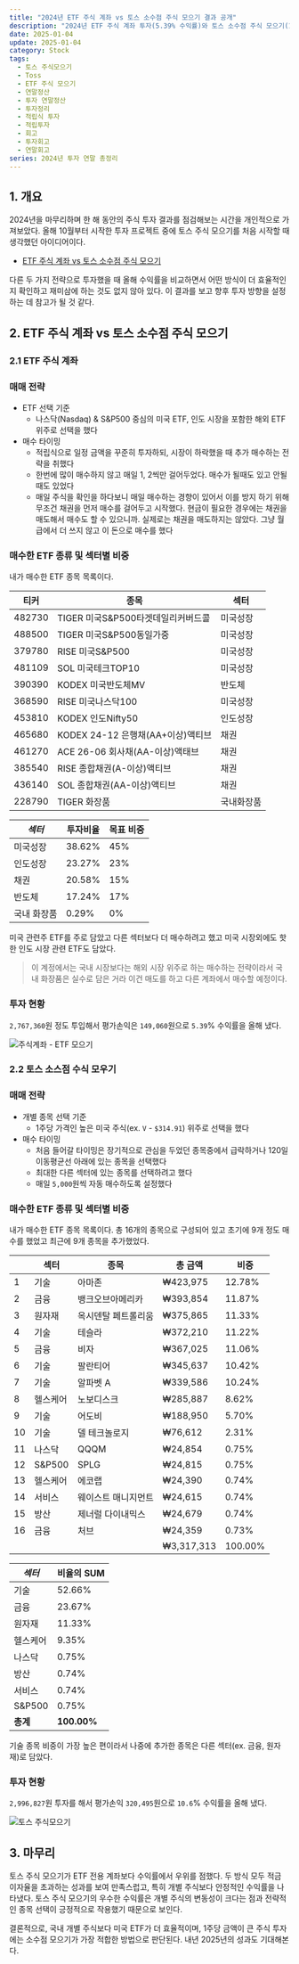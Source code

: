 ```yaml
---
title: "2024년 ETF 주식 계좌 vs 토스 소수점 주식 모으기 결과 공개"
description: "2024년 ETF 주식 계좌 투자(5.39% 수익률)와 토스 소수점 주식 모으기(10.6% 수익률) 두 가지 적립식 투자 전략의 수익률을 비교 분석하고, 섹터별 비중, 매매 전략, 투자 현황을 상세히 공개합니다."
date: 2025-01-04
update: 2025-01-04
category: Stock
tags:
  - 토스 주식모으기
  - Toss
  - ETF 주식 모으기
  - 연말정산
  - 투자 연말정산
  - 투자정리
  - 적립식 투자
  - 적립투자
  - 회고
  - 투자회고
  - 연말회고
series: 2024년 투자 연말 총정리
---
```


## 1. 개요

2024년을 마무리하며 한 해 동안의 주식 투자 결과를 점검해보는 시간을 개인적으로 가져보았다. 올해 10월부터 시작한 투자 프로젝트 중에 토스 주식 모으기를 처음 시작할 때 생각했던 아이디어이다.

- [ETF 주식 계좌 vs 토스 소수점 주식 모으기](https://investment.advenoh.pe.kr/토스-증권에서-주식-모으기/)

다른 두 가지 전략으로 투자했을 때 올해 수익률을 비교하면서 어떤 방식이 더 효율적인지 확인하고 재미삼에 하는 것도 없지 않아 있다. 이 결과를 보고 향후 투자 방향을 설정하는 데 참고가 될 것 같다.

## 2. ETF 주식 계좌 vs 토스 소수점 주식 모으기

### 2.1 ETF 주식 계좌

### 매매 전략

- ETF 선택 기준
  - 나스닥(Nasdaq) & S&P500 중심의 미국 ETF, 인도 시장을 포함한 해외 ETF 위주로 선택을 했다
- 매수 타이밍
  - 적립식으로 일정 금액을 꾸준히 투자하되, 시장이 하락했을 때 추가 매수하는 전략을 취했다
  - 한번에 많이 매수하지 않고 매일 1, 2씩만 걸어두었다. 매수가 될때도 있고 안될 때도 있었다
  - 매일 주식을 확인을 하다보니 매일 매수하는 경향이 있어서 이를 방지 하기 위해 무조건 채권을 먼저 매수를 걸어두고 시작했다. 현금이 필요한 경우에는 채권을 매도해서 매수도 할 수 있으니까. 실제로는 채권을 매도하지는 않았다. 그냥 월급에서 더 쓰지 않고 이 돈으로 매수를 했다

### 매수한 ETF 종류 및 섹터별 비중

내가 매수한 ETF 종목 목록이다.

| 티커   | 종목                               | 섹터       |
| ------ | ---------------------------------- | ---------- |
| 482730 | TIGER 미국S&P500타겟데일리커버드콜 | 미국성장   |
| 488500 | TIGER 미국S&P500동일가중           | 미국성장   |
| 379780 | RISE 미국S&P500                    | 미국성장   |
| 481109 | SOL 미국테크TOP10                  | 미국성장   |
| 390390 | KODEX 미국반도체MV                 | 반도체     |
| 368590 | RISE 미국나스닥100                 | 미국성장   |
| 453810 | KODEX 인도Nifty50                  | 인도성장   |
| 465680 | KODEX 24-12 은행채(AA+이상)액티브  | 채권       |
| 461270 | ACE 26-06 회사채(AA-이상)액태브    | 채권       |
| 385540 | RISE 종합채권(A-이상)액티브        | 채권       |
| 436140 | SOL 종합채권(AA-이상)액티브        | 채권       |
| 228790 | TIGER 화장품                       | 국내화장품 |

| *섹터*      | 투자비율 | 목표 비중 |
| ----------- | -------- | --------- |
| 미국성장    | 38.62%   | 45%       |
| 인도성장    | 23.27%   | 23%       |
| 채권        | 20.58%   | 15%       |
| 반도체      | 17.24%   | 17%       |
| 국내 화장품 | 0.29%    | 0%        |

미국 관련주 ETF를 주로 담았고 다른 섹터보다 더 매수하려고 했고 미국 시장외에도 핫한 인도 시장 관련 ETF도 담았다.

> 이 계정에서는 국내 시장보다는 해외 시장 위주로 하는 매수하는 전략이라서 국내 화장품은 실수로 담은 거라 이건 매도를 하고 다른 계좌에서 매수할 예정이다.

### 투자 현황

`2,767,360`원 정도 투입해서 평가손익은 `149,060`원으로 `5.39`% 수익률을 올해 냈다.

![주식계좌 - ETF 모으기](image-20250104113738382.png)

### 2.2 토스 소스점 수식 모우기

### 매매 전략

- 개별 종목 선택 기준
  - 1주당 가격인 높은 미국 주식(ex. `V` - `$314.91`) 위주로 선택을 했다
- 매수 타이밍
  - 처음 들어갈 타이밍은 장기적으로 관심을 두었던 종목중에서 급락하거나 120일 이동평균선 아래에 있는 종목을 선택했다
  - 최대한 다른 섹터에 있는 종목를 선택하려고 했다
  - 매일 `5,000`원씩 자동 매수하도록 설정했다

### 매수한 ETF 종류 및 섹터별 비중

내가 매수한 ETF 종목 목록이다. 총 16개의 종목으로 구성되어 있고 초기에 9개 정도 매수를 했었고 최근에 9개 종목을 추가했었다.

|      | 섹터     | 종목                | 총 금액    | 비중    |
| ---- | -------- | ------------------- | ---------- | ------- |
| 1    | 기술     | 아마존              | ₩423,975   | 12.78%  |
| 2    | 금융     | 뱅크오브아메리카    | ₩393,854   | 11.87%  |
| 3    | 원자재   | 옥시덴탈 페트롤리움 | ₩375,865   | 11.33%  |
| 4    | 기술     | 테슬라              | ₩372,210   | 11.22%  |
| 5    | 금융     | 비자                | ₩367,025   | 11.06%  |
| 6    | 기술     | 팔란티어            | ₩345,637   | 10.42%  |
| 7    | 기술     | 알파벳 A            | ₩339,586   | 10.24%  |
| 8    | 헬스케어 | 노보디스크          | ₩285,887   | 8.62%   |
| 9    | 기술     | 어도비              | ₩188,950   | 5.70%   |
| 10   | 기술     | 델 테크놀로지       | ₩76,612    | 2.31%   |
| 11   | 나스닥   | QQQM                | ₩24,854    | 0.75%   |
| 12   | S&P500   | SPLG                | ₩24,815    | 0.75%   |
| 13   | 헬스케어 | 에코랩              | ₩24,390    | 0.74%   |
| 14   | 서비스   | 웨이스트 매니지먼트 | ₩24,615    | 0.74%   |
| 15   | 방산     | 제너럴 다이내믹스   | ₩24,679    | 0.74%   |
| 16   | 금융     | 처브                | ₩24,359    | 0.73%   |
|      |          |                     | ₩3,317,313 | 100.00% |

| *섹터*   | 비율의 SUM  |
| -------- | ----------- |
| 기술     | 52.66%      |
| 금융     | 23.67%      |
| 원자재   | 11.33%      |
| 헬스케어 | 9.35%       |
| 나스닥   | 0.75%       |
| 방산     | 0.74%       |
| 서비스   | 0.74%       |
| S&P500   | 0.75%       |
| **총계** | **100.00%** |

기술 종목 비중이 가장 높은 편이라서 나중에 추가한 종목은 다른 섹터(ex. 금융, 원자재)로 담았다.

### 투자 현황

`2,996,827`원 투자를 해서 평가손익 `320,495`원으로 `10.6`% 수익률을 올해 냈다.

![토스 주식모으기](image-20250104113757971.png)

## 3. 마무리

토스 주식 모으기가 ETF 전용 계좌보다 수익률에서 우위를 점했다. 두 방식 모두 적금 이자율을 초과하는 성과를 보여 만족스럽고, 특히 개별 주식보다 안정적인 수익률을 나타냈다. 토스 주식 모으기의 우수한 수익률은 개별 주식의 변동성이 크다는 점과 전략적인 종목 선택이 긍정적으로 작용했기 때문으로 보인다.

결론적으로, 국내 개별 주식보다 미국 ETF가 더 효율적이며, 1주당 금액이 큰 주식 투자에는 소수점 모으기가 가장 적합한 방법으로 판단된다. 내년 2025년의 성과도 기대해본다.
